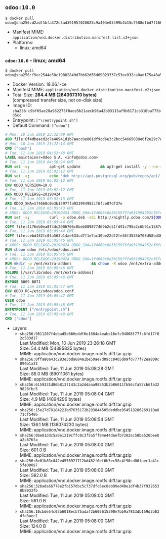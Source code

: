 ## `odoo:10.0`

```console
$ docker pull odoo@sha256:d2adf1bfa372c5ad39195f028625c9a404e03499b4b15c7588dfbd7f1661d0ef
```

-	Manifest MIME: `application/vnd.docker.distribution.manifest.list.v2+json`
-	Platforms:
	-	linux; amd64

### `odoo:10.0` - linux; amd64

```console
$ docker pull odoo@sha256:f9ec2544e50c19882849d7bb62d56d69023337c53ee032ca0adf75a48a5818af
```

-	Docker Version: 18.06.1-ce
-	Manifest MIME: `application/vnd.docker.distribution.manifest.v2+json`
-	Total Size: **284.4 MB (284367310 bytes)**  
	(compressed transfer size, not on-disk size)
-	Image ID: `sha256:c9bf65ae28a982275f8aee5b21aecb96a42b03115af9b8171cb310ba775bd5cc`
-	Entrypoint: `["\/entrypoint.sh"]`
-	Default Command: `["odoo"]`

```dockerfile
# Mon, 10 Jun 2019 23:22:09 GMT
ADD file:6f4dbeacd2c7a48941d1b7aacc0e881df9cd6e3c2bcc54665038e0f2e29c7ac1 in / 
# Mon, 10 Jun 2019 23:22:14 GMT
CMD ["bash"]
# Tue, 11 Jun 2019 04:53:48 GMT
LABEL maintainer=Odoo S.A. <info@odoo.com>
# Tue, 11 Jun 2019 04:58:24 GMT
RUN set -x;         apt-get update         && apt-get install -y --no-install-recommends             ca-certificates             curl             dirmngr             node-less             python-gevent             python-ldap             python-pip             python-qrcode             python-renderpm             python-support             python-vobject             python-watchdog         && curl -o wkhtmltox.deb -sSL https://github.com/wkhtmltopdf/wkhtmltopdf/releases/download/0.12.5/wkhtmltox_0.12.5-1.jessie_amd64.deb         && echo '4d104ff338dc2d2083457b3b1e9baab8ddf14202 wkhtmltox.deb' | sha1sum -c -         && dpkg --force-depends -i wkhtmltox.deb         && apt-get -y install -f --no-install-recommends         && apt-get purge -y --auto-remove -o APT::AutoRemove::RecommendsImportant=false -o APT::AutoRemove::SuggestsImportant=false npm         && rm -rf /var/lib/apt/lists/* wkhtmltox.deb         && pip install psycogreen==1.0
# Tue, 11 Jun 2019 05:02:12 GMT
RUN set -x;         echo 'deb http://apt.postgresql.org/pub/repos/apt/ jessie-pgdg main' > etc/apt/sources.list.d/pgdg.list         && export GNUPGHOME="$(mktemp -d)"         && repokey='B97B0AFCAA1A47F044F244A07FCC7D46ACCC4CF8'         && gpg --batch --keyserver keyserver.ubuntu.com --recv-keys "${repokey}"         && gpg --armor --export "${repokey}" | apt-key add -         && rm -rf "$GNUPGHOME"         && apt-get update          && apt-get install -y postgresql-client         && rm -rf /var/lib/apt/lists/*
# Tue, 11 Jun 2019 05:02:12 GMT
ENV ODOO_VERSION=10.0
# Tue, 11 Jun 2019 05:02:12 GMT
ARG ODOO_RELEASE=20190424
# Tue, 11 Jun 2019 05:02:13 GMT
ARG ODOO_SHA=1f4668c0e3b1597ffa931994952cf6fce87df37e
# Tue, 11 Jun 2019 05:05:43 GMT
# ARGS: ODOO_RELEASE=20190424 ODOO_SHA=1f4668c0e3b1597ffa931994952cf6fce87df37e
RUN set -x;         curl -o odoo.deb -sSL http://nightly.odoo.com/${ODOO_VERSION}/nightly/deb/odoo_${ODOO_VERSION}.${ODOO_RELEASE}_all.deb         && echo "${ODOO_SHA} odoo.deb" | sha1sum -c -         && dpkg --force-depends -i odoo.deb         && apt-get update         && apt-get -y install -f --no-install-recommends         && rm -rf /var/lib/apt/lists/* odoo.deb
# Tue, 11 Jun 2019 05:05:44 GMT
COPY file:4176eb0ea8f4dc2006706c8beb089877469b2c51fd91c795a2c6b91c1587dff1 in / 
# Tue, 11 Jun 2019 05:05:44 GMT
COPY file:cebd452fc0fa563b14ae533cd7f1e7ac30be22df2fe36f3535b708d58bd3601d in /etc/odoo/ 
# Tue, 11 Jun 2019 05:05:45 GMT
# ARGS: ODOO_RELEASE=20190424 ODOO_SHA=1f4668c0e3b1597ffa931994952cf6fce87df37e
RUN chown odoo /etc/odoo/odoo.conf
# Tue, 11 Jun 2019 05:05:45 GMT
# ARGS: ODOO_RELEASE=20190424 ODOO_SHA=1f4668c0e3b1597ffa931994952cf6fce87df37e
RUN mkdir -p /mnt/extra-addons         && chown -R odoo /mnt/extra-addons
# Tue, 11 Jun 2019 05:05:46 GMT
VOLUME [/var/lib/odoo /mnt/extra-addons]
# Tue, 11 Jun 2019 05:05:46 GMT
EXPOSE 8069 8071
# Tue, 11 Jun 2019 05:05:47 GMT
ENV ODOO_RC=/etc/odoo/odoo.conf
# Tue, 11 Jun 2019 05:05:47 GMT
USER odoo
# Tue, 11 Jun 2019 05:05:48 GMT
ENTRYPOINT ["/entrypoint.sh"]
# Tue, 11 Jun 2019 05:05:48 GMT
CMD ["odoo"]
```

-	Layers:
	-	`sha256:9811207f4ebad5e666eddf6e1684e4eabe16efc94008f77fc6fd17f02c583d17`  
		Last Modified: Mon, 10 Jun 2019 23:26:18 GMT  
		Size: 54.4 MB (54385835 bytes)  
		MIME: application/vnd.docker.image.rootfs.diff.tar.gzip
	-	`sha256:0ffa80a43c283e5bda684a1be50ae7d09cc0405d09fd777f72ea809c890b1a33`  
		Last Modified: Tue, 11 Jun 2019 05:08:28 GMT  
		Size: 89.0 MB (89011061 bytes)  
		MIME: application/vnd.docker.image.rootfs.diff.tar.gzip
	-	`sha256:6159331d86b8137143c2a2ddaaa98553b2b86011fb56cfa57cb6fa329828fbc5`  
		Last Modified: Tue, 11 Jun 2019 05:08:04 GMT  
		Size: 4.9 MB (4894296 bytes)  
		MIME: application/vnd.docker.image.rootfs.diff.tar.gzip
	-	`sha256:15e27d78184221bd7635172b293844505deddbe954518286269110a871cf5486`  
		Last Modified: Tue, 11 Jun 2019 05:08:54 GMT  
		Size: 136.1 MB (136074230 bytes)  
		MIME: application/vnd.docker.image.rootfs.diff.tar.gzip
	-	`sha256:0be81ddc5a8e1219cffc0c3f5a5ff84e44daefb7202ac58ba520bee8a2c876fa`  
		Last Modified: Tue, 11 Jun 2019 05:08:00 GMT  
		Size: 601.0 B  
		MIME: application/vnd.docker.image.rootfs.diff.tar.gzip
	-	`sha256:8e01b83c842e4556921712bd462f0ef6b5ec58c4f90cd00faec1a41c5fe09097`  
		Last Modified: Tue, 11 Jun 2019 05:08:00 GMT  
		Size: 582.0 B  
		MIME: application/vnd.docker.image.rootfs.diff.tar.gzip
	-	`sha256:326ada66778e2fb157dbc5c737dfc6ec8eb99ed40e1df4b37f9326538b8933fb`  
		Last Modified: Tue, 11 Jun 2019 05:08:00 GMT  
		Size: 581.0 B  
		MIME: application/vnd.docker.image.rootfs.diff.tar.gzip
	-	`sha256:10cbde54c03b6018ecb75adaf2b605615390e7bb9a7813db159d3b03dfe8aec1`  
		Last Modified: Tue, 11 Jun 2019 05:08:00 GMT  
		Size: 124.0 B  
		MIME: application/vnd.docker.image.rootfs.diff.tar.gzip
